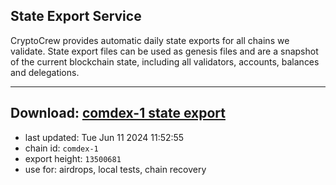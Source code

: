 ## State Export Service
CryptoCrew provides automatic daily state exports for all chains we validate. State export files can be used as genesis files and are a snapshot of the current blockchain state, including all validators, accounts, balances and delegations.

---
**Download: [comdex-1 state export](https://dl-eu2.ccvalidators.com/SERVICE/comdex/comdex-1_export_13500681.json)**
---

- last updated: Tue Jun 11 2024 11:52:55
- chain id: `comdex-1`
- export height: `13500681`
- use for: airdrops, local tests, chain recovery
